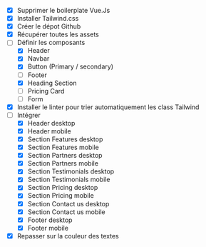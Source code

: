 -   [x] Supprimer le boilerplate Vue.Js
-   [x] Installer Tailwind.css
-   [x] Créer le dépot Github
-   [x] Récupérer toutes les assets
-   [ ] Définir les composants
    -   [x] Header
    -   [x] Navbar
    -   [x] Button (Primary / secondary)
    -   [ ] Footer
    -   [x] Heading Section
    -   [ ] Pricing Card
    -   [ ] Form
-   [x] Installer le linter pour trier automatiquement les class Tailwind
-   [ ] Intégrer
    -   [x] Header desktop
    -   [x] Header mobile
    -   [x] Section Features desktop
    -   [x] Section Features mobile
    -   [x] Section Partners desktop
    -   [x] Section Partners mobile
    -   [x] Section Testimonials desktop
    -   [x] Section Testimonials mobile
    -   [x] Section Pricing desktop
    -   [x] Section Pricing mobile
    -   [x] Section Contact us desktop
    -   [x] Section Contact us mobile
    -   [x] Footer desktop
    -   [x] Footer mobile
-   [x] Repasser sur la couleur des textes
